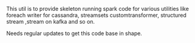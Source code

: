 This util is to provide skeleton running spark code for various utilities like foreach writer for cassandra, streamsets customtransformer,
structured stream ,stream on kafka and so on.

Needs regular updates to get this code base in shape.
